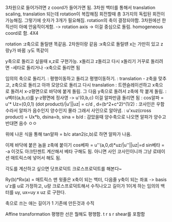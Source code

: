 3차원으로 들어가려면 z coord가 들어가면 됨.
3차원 백터를 통해서 translation
scaling, translation 되는데 rotation이 복잡해짐
회전할때 총 3가지의 독립된 회전이 가능해짐. 그렇기에 숫자가 3개가 필요해짐. rotation의 축이 결정되야함. 3차원에선 한 직선이 아예 안움직이게함. -> rotation axis -> 이걸 중심으로 돌림.
homogeneous coord로 함. 4X4

rotation
:z축으로 돌릴땐 똑같음. 2차원이랑 같음
:x축으로 돌릴떈 x는 가만히 있고 z랑y가 바뀜
:y도 똑같이

y축으로 돌리고 싶을때 x,z로 구현가능. x돌리고 z돌리고 다시 x돌리기
거꾸로 돌리려면 -세타로 돌리거나 -x축으로 돌리면 됨

임의의 축으로 돌리기.
: 평행이동하고 돌리고 평행이동하기.
: translation - z축을 맞추고, z축으로 돌리고 아까 모양으로 돌리고 다시 translation
: 트렌슬레이션하고 x축으로 돌려서 x-z평면으로 바닥에 붙게 돌림. 그 다음 y축으로 돌려서 z축에 착 붙게 돌림.
: u벡터(a,b,c)를 y-z평면에 정사영 -> u'(0,b,c) 이걸 알파만큼 돌리면 됨
: cos알파 = u'* Uz=(0,0,1) (dot product)/|u'||uz| = c/d , d=(b^2+c^2)^(1/2)
: 코사인은 우함수라서 알파가 음수인지 양수인지 몰라 그래서 사인으로 알아냄.
: u'xuz(cross product) = Ux*b, dsina=b, sina = b/d
: 감았을때 양수축으로 나오면 알파가 양수고 반대면 음수 ㅇㅇ

위에 나온 식을 통해 tan알파 = b/c
atan2(c,b)로 하면 알파가 나옴.

이제 바닥에 붙은 놈을 z축에 붙이기
cos베파 = u''(a,0,d)\*uz/|u''||uz|=d
sin베타 = -a
이것도 아크탄젠트 계산해서 베타 구해도 됨.
아니면 사인 코사인이니까 그냥 로테이션 매트릭스에 넣어서 해도 됨.

각도를 계산하고 싶으면 닷프로덕트 크로스프로덕트를 해본다~

Ry(b)\*Rx(a) =
매트릭스 맨 윗줄은 x축이 되는 백터, 다음줄 y축이 되는 좌표 -> basis
u'z를 u로 가정하고, u랑 크로스프로덕트해서 수직나오고 길이가 1이게 하는 임의의 백터를 uy, ux=uy x uz 로 구한다.

축으로 쓰는 애는 길이가 1
기존에 만든것과 수직

Affine transformation
평행한 선은 뭘해도 평행함.
t r s r shear를 포함함
